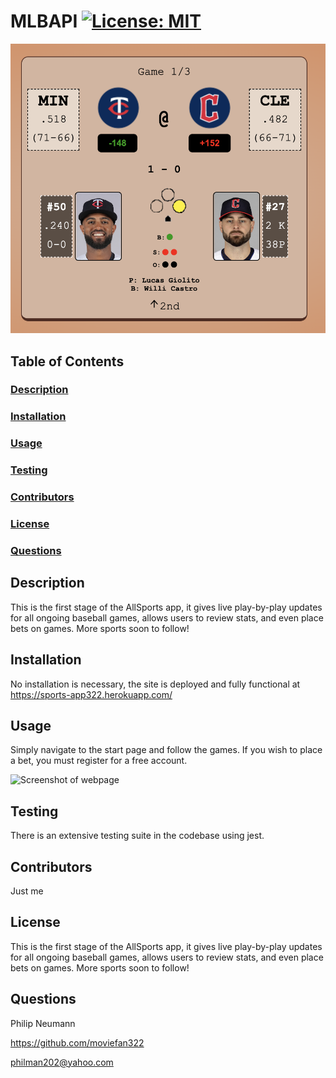 # MLBAPI [![License: MIT](https://img.shields.io/badge/License-MIT-yellow.svg)](https://opensource.org/licenses/MIT)

![Screenshot of webpage](./client/public/readmeimg.png)

## Table of Contents

### [Description](#Description)

### [Installation](#Installation)

### [Usage](#Usage)

### [Testing](#Testing)

### [Contributors](#Contributors)

### [License](#License)

### [Questions](#Questions)

## Description

This is the first stage of the AllSports app, it gives live play-by-play updates for all ongoing baseball games, allows users to review stats, and even place bets on games. More sports soon to follow!

## Installation

No installation is necessary, the site is deployed and fully functional at https://sports-app322.herokuapp.com/

## Usage

Simply navigate to the start page and follow the games. If you wish to place a bet, you must register for a free account.

![Screenshot of webpage](./Develop/assets/images/screenshot.png)

## Testing

There is an extensive testing suite in the codebase using jest.

## Contributors

Just me

## License

This is the first stage of the AllSports app, it gives live play-by-play updates for all ongoing baseball games, allows users to review stats, and even place bets on games. More sports soon to follow!

## Questions

Philip Neumann

https://github.com/moviefan322

philman202@yahoo.com
